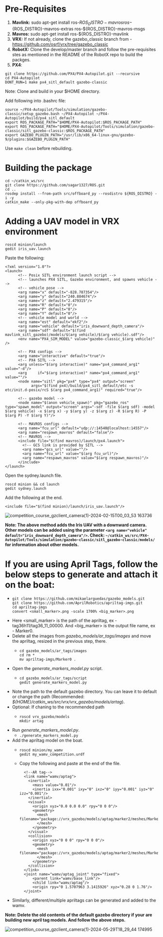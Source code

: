 # Pre-Requisites
  1. **Mavlink:** sudo apt-get install ros-${ROS_DISTRO}-mavros ros-${ROS_DISTRO}-mavros-extras ros-${ROS_DISTRO}-mavros-msgs
  2. **Mavros:** sudo apt-get install ros-${ROS_DISTRO}-mavlink
  3. **VRX:** If not already, clone the gazebo_classic branch from - https://github.com/osrf/vrx/tree/gazebo_classic
  4. **RobotX:** Clone the develop/master branch and follow the pre-requisites stes as mentioned in the README of the RobotX repo to build the packges.
  5. **PX4**:
```
git clone https://github.com/PX4/PX4-Autopilot.git --recursive
cd PX4-Autopilot
DONT_RUN=1 make px4_sitl_default gazebo-classic
```
Note: Clone and build in your $HOME directory.

Add following into .bashrc file:
```
source ~/PX4-Autopilot/Tools/simulation/gazebo-classic/setup_gazebo.bash ~/PX4-Autopilot ~/PX4-Autopilot/build/px4_sitl_default
export ROS_PACKAGE_PATH="$HOME/PX4-Autopilot:$ROS_PACKAGE_PATH"
export ROS_PACKAGE_PATH="$HOME/PX4-Autopilot/Tools/simulation/gazebo-classic/sitl_gazebo-classic:$ROS_PACKAGE_PATH"
export GAZEBO_PLUGIN_PATH="/usr/lib/x86_64-linux-gnu/gazebo-9/plugins:$GAZEBO_PLUGIN_PATH"
```

Use ```make clean``` before rebuilding.

# Building the package
```
cd ~/catkin_ws/src
git clone https://github.com/sagar1327/ROS.git
cd ..
rosdep install --from-path src/offboard_py --rosdistro ${ROS_DISTRO} -i -y
catkin_make --only-pkg-with-dep offboard_py
```

# Adding a UAV model in VRX environment
```
roscd minion/launch
gedit iris_uav.launch
```
Paste the following:
```
<?xml version="1.0"?>
<launch>
      <!-- Posix SITL environment launch script -->
      <!-- launches PX4 SITL, Gazebo environment, and spawns vehicle -->
      <!-- vehicle pose -->
      <arg name="x" default="-828.787354"/>
      <arg name="y" default="240.884674"/>
      <arg name="z" default="2.479315"/>
      <arg name="R" default="0"/>
      <arg name="P" default="0"/>
      <arg name="Y" default="0"/>
      <!-- vehicle model and world -->
      <arg name="est" default="ekf2"/>
      <arg name="vehicle" default="iris_downward_depth_camera"/>
      <arg name="sdf" default="$(find mavlink_sitl_gazebo)/models/$(arg vehicle)/$(arg vehicle).sdf"/>
      <env name="PX4_SIM_MODEL" value="gazebo-classic_$(arg vehicle)" />

      <!-- PX4 configs -->
      <arg name="interactive" default="true"/>
      <!-- PX4 SITL -->
      <arg unless="$(arg interactive)" name="px4_command_arg1" value="-d"/>
      <arg     if="$(arg interactive)" name="px4_command_arg1" value=""/>
      <node name="sitl" pkg="px4" type="px4" output="screen"
            args="$(find px4)/build/px4_sitl_default/etc -s etc/init.d-posix/rcS $(arg px4_command_arg1)" required="true"/>

      <!-- gazebo model -->
      <node name="$(anon vehicle_spawn)" pkg="gazebo_ros" type="spawn_model" output="screen" args="-sdf -file $(arg sdf) -model $(arg vehicle) -x $(arg x) -y $(arg y) -z $(arg z) -R $(arg R) -P $(arg P) -Y $(arg Y)"/>

      <!-- MAVROS configs -->
      <arg name="fcu_url" default="udp://:14540@localhost:14557"/>
      <arg name="respawn_mavros" default="false"/>
      <!-- MAVROS -->
      <include file="$(find mavros)/launch/px4.launch">
        <!-- GCS link is provided by SITL -->
        <arg name="gcs_url" value=""/>
        <arg name="fcu_url" value="$(arg fcu_url)"/>
        <arg name="respawn_mavros" value="$(arg respawn_mavros)"/>
      </include>
</launch>
```
Open the sydney.launch file.
```
roscd minion && cd launch
gedit sydney.launch
```
Add the following at the end.
```
<include file="$(find minion)/launch/iris_uav.launch"/>
```
![competition_course_gzclient_camera(1)-2024-02-15T00_03_53 163736](https://github.com/sagar1327/ROS/assets/125699896/db9810a0-b11d-4962-b41e-a0ed34572bac)

**Note: The above method adds the Iris UAV with a downward camera. Other models can be added using the parameter ```<arg name="vehicle" default="iris_downward_depth_camera"/>```. Check: ```~/catkin_ws/src/PX4-Autopilot/Tools/simulation/gazebo-classic/sitl_gazebo-classic/models/``` for information about other models.**

# If you are using April Tags, follow the below steps to generate and attach it on the boat:
* ```
  git clone https://github.com/mikaelarguedas/gazebo_models.git
  git clone https://github.com/AprilRobotics/apriltag-imgs.git
  cd apriltag-imgs
  convert <small_marker>.png -scale 1700% <big_marker>.png
  ```
* Here <small_marker> is the path of the apriltag, ex - tag36h11/tag36_11_00000. And <big_marker> is the output file name, ex - Marker0.
* Delete all the images from _gazebo_models/ar_tags/images_ and move the apriltag, resized in the previous step, there.
  * ```
    cd gazebo_models/ar_tags/images
    cd rm *
    mv apriltag-imgs/Marker0 .
    ```
* Open the _generate_markers_model.py_ script.
   * ```
     cd gazebo_models/ar_tags/script
     gedit generate_markers_model.py
     ```
* Note the path to the default gazebo directory. You can leave it to default or change the path (Recommended: _${HOME}/catkin_ws/src/vrx/vrx_gazebo/models/artag_).
* Optional: If chaning to the recommended path
  * ```
    roscd vrx_gazebo/models
    mkdir artag
    ```
* Run _generate_markers_model.py_.
  * ```./generate_markers_model.py```
* Add the apriltag model on the boat.
  * ```
    roscd minion/my_wamv
    gedit my_wamv_competition.urdf
    ```
  * Copy the following and paste at the end of the file.
      ```
        <!--AR tag-->
        <link name="wamv/aptag">
          <inertial>
            <mass value="0.01"/>
            <inertia ixx="0.001" ixy="0" ixz="0" iyy="0.001" iyz="0" izz="0.001"/>
          </inertial>
          <visual> 
            <origin xyz="0.0 0.0 0.0" rpy="0 0 0"/>
            <geometry>
              <mesh filename="package://vrx_gazebo/models/aptag/marker2/meshes/Marker2.dae">
              </mesh>
            </geometry>
          </visual>
          <collision>
            <origin xyz="0 0 0" rpy="0 0 0"/> 
            <geometry>
              <mesh filename="package://vrx_gazebo/models/aptag/marker2/meshes/Marker2.dae">
              </mesh>
            </geometry>
          </collision>
        </link>
        <joint name="wamv/aptag_joint" type="fixed">
            <parent link="wamv/base_link"/>
            <child link="wamv/aptag"/>
            <origin rpy="0 1.5707963 3.1415926" xyz="0.28 0 1.76"/>
        </joint>
      ```
* Similarly, different/multiple apriltags can be generated and added to the wamv.   

**Note: Delete the old contents of the default gazebo directory if your are building new april tag models. And follow the above steps.**

![competition_course_gzclient_camera(1)-2024-05-29T18_29_44 174995](https://github.com/sagar1327/ROS/assets/125699896/a3fffb96-19f6-4791-aa45-17af30682f5f)

